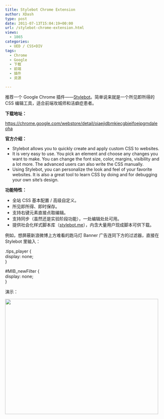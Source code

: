 ```yaml
---
title: Stylebot Chrome Extension
author: XDash
type: post
date: 2011-07-13T15:04:19+00:00
url: /stylebot-chrome-extension.html
views:
  - 1865
categories:
  - UED / CSS+DIV
tags:
  - Chrome
  - Google
  - 下载
  - 前端
  - 插件
  - 资源

---
```

推荐一个 Google Chrome 插件——<a href="https://chrome.google.com/webstore/detail/oiaejidbmkiecgbjeifoejpgmdaleoha" target="_blank">Stylebot</a>。简单说来就是一个所见即所得的 CSS 编辑工具，适合前端攻城师和洁癖症患者。

**下载地址：**

<https://chrome.google.com/webstore/detail/oiaejidbmkiecgbjeifoejpgmdaleoha>

**官方介绍：**

  * Stylebot allows you to quickly create and apply custom CSS to websites.
  * It is very easy to use. You pick an element and choose any changes you want to make. You can change the font size, color, margins, visibility and a lot more. The advanced users can also write the CSS manually.
  * Using Stylebot, you can personalize the look and feel of your favorite websites. It is also a great tool to learn CSS by doing and for debugging your own site&#8217;s design.

**功能特性：**

  * 全站 CSS 基本配置 / 高级自定义。
  * 所见即所得、即时保存。
  * 支持右键元素直接点取编辑。
  * 支持同步（虽然还是实验阶段功能），一处编辑处处可用。
  * 提供社会化样式脚本库（<a href="http://stylebot.me/" target="_blank">stylebot.me</a>），内含大量用户现成脚本可供下载。

<!--more-->例如，想屏蔽新浪微博上方难看的跑马灯 Banner 广告连同下方的过滤器，直接在 Stylebot 里输入：

.tips_player {  
display: none;  
}

#MIB_newFilter {  
display: none;  
}

演示：

[<img loading="lazy" decoding="async" class="size-full wp-image-4969 alignnone" title="2011-07-13_225801" src="http://www.fanbing.net/wp-content/uploads/2011/07/2011-07-13_225801.png" alt="" width="500" height="376" />][1]

 [1]: http://www.fanbing.net/wp-content/uploads/2011/07/2011-07-13_225801.png